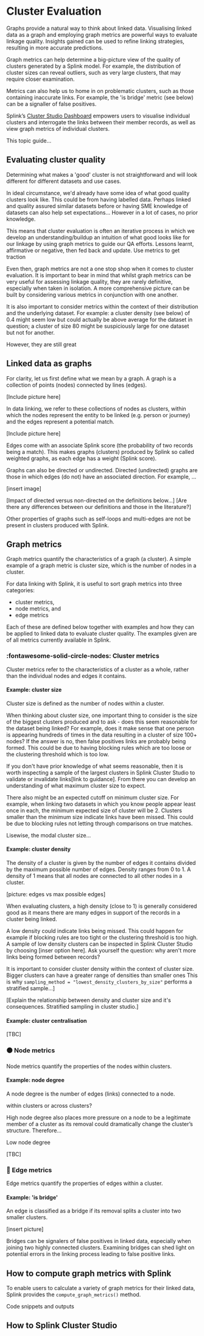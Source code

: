 # Cluster Evaluation

Graphs provide a natural way to think about linked data. Visualising linked data as a graph and employing graph metrics are powerful ways to evaluate linkage quality. Insights gained can be used to refine linking strategies, resulting in more accurate predictions.

Graph metrics can help determine a big-picture view of the quality of clusters generated by a Splink model. For example, the distribution of cluster sizes can reveal outliers, such as very large clusters, that may require closer examination.

Metrics can also help us to home in on problematic clusters, such as those containing inaccurate links. For example, the 'is bridge' metric (see below) can be a signaller of false positives. 

Splink’s [Cluster Studio Dashboard]() empowers users to visualise individual clusters and interrogate the links between their member records, as well as view graph metrics of individual clusters.

This topic guide...

## Evaluating cluster quality

Determining what makes a 'good' cluster is not straightforward and will look different for different datasets and use cases.

In ideal circumstance, we'd already have some idea of what good quality clusters look like. This could be from having labelled data.
Perhaps linked and quality assured similar datasets before or having SME knowledge of datasets can also help set expectations...
However in a lot of cases, no prior knowledge.

This means that cluster evaluation is often an iterative process in which we develop an understanding/buildup an intuition of what good looks like for our linkage by using graph metrics to guide our QA efforts. Lessons learnt, affirmative or negative, then fed back and update. Use metrics to get traction

Even then, graph metrics are not a one stop shop when it comes to cluster evaluation.
It is important to bear in mind that whilst graph metrics can be very useful for assessing linkage quality, they are rarely definitive, especially when taken in isolation. A more comprehensive picture can be built by considering various metrics in conjunction with one another.

It is also important to consider metrics within the context of their distribution and the underlying dataset. For example: a cluster density (see below) of 0.4 might seem low but could actually be above average for the dataset in question; a cluster of size 80 might be suspiciously large for one dataset but not for another.

However, they are still great

## Linked data as graphs 

For clarity, let us first define what we mean by a graph. A graph is a collection of points (nodes) connected by lines (edges).

[Include picture here]

In data linking, we refer to these collections of nodes as clusters, within which the nodes represent the entity to be linked (e.g. person or journey) and the edges represent a potential match.

[Include picture here]

Edges come with an associate Splink score (the probability of two records being a match). This makes graphs (clusters) produced by Splink so called weighted graphs, as each edge has a weight (Splink score).

Graphs can also be directed or undirected. Directed (undirected) graphs are those in which edges (do not) have an associated direction. For example, ...

[insert image]

[Impact of directed versus non-directed on the definitions below...]
[Are there any differences between our definitions and those in the literature?]

Other properties of graphs such as self-loops and multi-edges are not be present in clusters produced with Splink.

## Graph metrics

Graph metrics quantify the characteristics of a graph (a cluster). A simple example of a graph metric is cluster size, which is the number of nodes in a cluster.

For data linking with Splink, it is useful to sort graph metrics into three categories:
- cluster metrics, 
- node metrics, and 
- edge metrics

Each of these are defined below together with examples and how they can be applied to linked data to evaluate cluster quality. The examples given are of all metrics currently available in Splink.

### :fontawesome-solid-circle-nodes: Cluster metrics

Cluster metrics refer to the characteristics of a cluster as a whole, rather than the individual nodes and edges it contains.

#### Example: cluster size

Cluster size is defined as the number of nodes within a cluster.

When thinking about cluster size, one important thing to consider is the size of the biggest clusters produced and to ask - does this seem reasonable for the dataset being linked? For example, does it make sense that one person is appearing hundreds of times in the data resulting in a cluster of size 100+ nodes? If the answer is no, then false positives links are probably being formed. This could be due to having blocking rules which are too loose or the clustering threshold which is too low.

If you don't have prior knowledge of what seems reasonable, then it is worth inspecting a sample of the largest clusters in Splink Cluster Studio to validate or invalidate links[link to guidance]. From there you can develop an understanding of what maximum cluster size to expect.

There also might be an expected cutoff on minimum cluster size. For example, when linking two datasets in which you know people appear least once in each, the minimum expected size of cluster will be 2. Clusters smaller than the minimum size indicate links have been missed. This could be due to blocking rules not letting through comparisons on true matches.

Lisewise, the modal cluster size...


#### Example: cluster density

The density of a cluster is given by the number of edges it contains divided by the maximum possible number of edges. Density ranges from 0 to 1. A density of 1 means that all nodes are connected to all other nodes in a cluster.

[picture: edges vs max possible edges]

When evaluating clusters, a high density (close to 1) is generally considered good as it means there are many edges in support of the records in a cluster being linked.

A low density could indicate links being missed. This could happen for example if blocking rules are too tight or the clustering threshold is too high.
A sample of low density clusters can be inspected in Splink Cluster Studio by choosing [inser option here]. Ask yourself the question: why aren't more links being formed between records?

It is important to consider cluster density within the context of cluster size. Bigger clusters can have a greater range of densities than smaller ones
This is why `sampling_method = "lowest_density_clusters_by_size"` performs a stratified sample...]

[Explain the relationship between density and cluster size and it's consequences. Stratified sampling in cluster studio.]

#### Example: cluster centralisation

[TBC]

### ⚫️ Node metrics

Node metrics quantify the properties of the nodes within clusters.

#### Example: node degree

A node degree is the number of edges (links) connected to a node.

within clusters or across clusters?

High node degree also places more pressure on a node to be a legitimate member of a cluster as its removal could dramatically change the cluster’s structure. Therefore... 

Low node degree

[TBC]

### 🔗 Edge metrics

Edge metrics quantify the properties of edges within a cluster. 

#### Example: 'is bridge'

An edge is classified as a bridge if its removal splits a cluster into two smaller clusters.

[insert picture]

Bridges can be signalers of false positives in linked data, especially when joining two highly connected clusters. Examining bridges can shed light on potential errors in the linking process leading to false positive links.

## How to compute graph metrics with Splink

To enable users to calculate a variety of graph metrics for their linked data, Splink provides the `compute_graph_metrics()` method.

Code snippets and outputs

## How to Splink Cluster Studio

